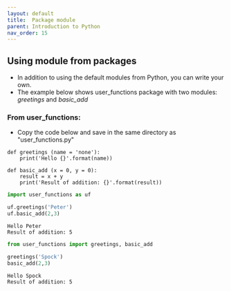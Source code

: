 ```yaml
---
layout: default
title:  Package module
parent: Introduction to Python
nav_order: 15
---
```


## Using module from packages
+ In addition to using the default modules from Python, you can write your own.
+ The example below shows user_functions package with two modules: *greetings* and *basic_add*

### From user_functions:
+ Copy the code below and save in the same directory as "user_functions.py"

```
def greetings (name = 'none'):
    print('Hello {}'.format(name))

def basic_add (x = 0, y = 0):
    result = x + y
    print('Result of addition: {}'.format(result))
```



```python
import user_functions as uf

uf.greetings('Peter')
uf.basic_add(2,3)
```

    Hello Peter
    Result of addition: 5



```python
from user_functions import greetings, basic_add

greetings('Spock')
basic_add(2,3)
```

    Hello Spock
    Result of addition: 5
